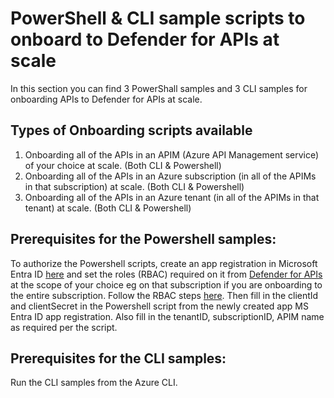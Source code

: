 
# PowerShell & CLI sample scripts to onboard to Defender for APIs at scale
In this section you can find 3 PowerShall samples and 3 CLI samples for onboarding APIs to Defender for APIs at scale.

## Types of Onboarding scripts available
1. Onboarding all of the APIs in an APIM (Azure API Management service) of your choice at scale. (Both CLI & Powershell)
2. Onboarding all of the APIs in an Azure subscription (in all of the APIMs in that subscription) at scale. (Both CLI & Powershell)
3. Onboarding all of the APIs in an Azure tenant (in all of the APIMs in that tenant) at scale. (Both CLI & Powershell)

## Prerequisites for the Powershell samples:
To authorize the Powershell scripts, create an app registration in Microsoft Entra ID [here](https://learn.microsoft.com/en-us/azure/healthcare-apis/register-application) and set the roles (RBAC) required on it from [Defender for APIs](https://learn.microsoft.com/en-us/azure/defender-for-cloud/defender-for-apis-prepare#onboarding-requirements) at the scope of your choice eg on that subscription if you are onboarding to the entire subscription. Follow the RBAC steps [here](https://learn.microsoft.com/en-us/azure/role-based-access-control/role-assignments-portal?tabs=delegate-condition#step-2-open-the-add-role-assignment-page).
Then fill in the clientId and clientSecret in the Powershell script from the newly created app MS Entra ID app registration. Also fill in the tenantID, subscriptionID, APIM name as required per the script.

## Prerequisites for the CLI samples:
Run the CLI samples from the Azure CLI.
